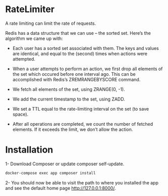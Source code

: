 # RateLimiter

A rate limiting can limit the rate of requests.

Redis has a data structure that we can use – the sorted set. Here’s the algorithm we came up with:

- Each user has a sorted set associated with them. The keys and values are identical, and equal to the (second) times when actions were attempted.

- When a user attempts to perform an action, we first drop all elements of the set which occured before one interval ago. This can be accomplished with Redis’s ZREMRANGEBYSCORE command.

- We fetch all elements of the set, using ZRANGE(0, -1).

- We add the current timestamp to the set, using ZADD.

- We set a TTL equal to the rate-limiting interval on the set (to save space).

- After all operations are completed, we count the number of fetched elements. If it exceeds the limit, we don’t allow the action.


# Installation
1- Download Composer or update composer self-update.
```bash
docker-compose exec app composer install
```
2- You should now be able to visit the path to where you installed the app and see the default home page http://127.0.0.1:8000/.
